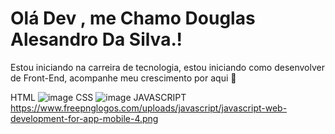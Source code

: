 # Olá Dev , me Chamo Douglas Alesandro Da Silva.!
Estou iniciando na carreira de tecnologia, estou iniciando como desenvolver de Front-End, acompanhe meu crescimento por aqui 🎉
 
HTML ![image](https://github.com/Douglassilvaaa/Douglassilvaaa/assets/157911745/ec6ecfcd-8747-4706-8e73-44d5832dabbe)
CSS  ![image](https://github.com/Douglassilvaaa/Douglassilvaaa/assets/157911745/1645f7f4-8627-4c52-ba40-00ffef80b4ac)
JAVASCRIPT https://www.freepnglogos.com/uploads/javascript/javascript-web-development-for-app-mobile-4.png


